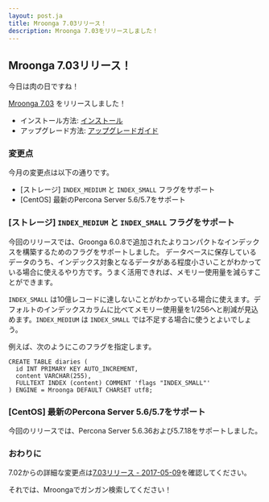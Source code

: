 ```yaml
---
layout: post.ja
title: Mroonga 7.03リリース！
description: Mroonga 7.03をリリースしました！
---
```


## Mroonga 7.03リリース！

今日は肉の日ですね！

[Mroonga 7.03](/ja/docs/news.html#release-7-03) をリリースしました！

  * インストール方法: [インストール](/ja/docs/install.html)
  * アップグレード方法: [アップグレードガイド](/ja/docs/upgrade.html)

### 変更点

今月の変更点は以下の通りです。

  * [ストレージ] `INDEX_MEDIUM` と `INDEX_SMALL` フラグをサポート
  * [CentOS] 最新のPercona Server 5.6/5.7をサポート

###  [ストレージ] `INDEX_MEDIUM` と `INDEX_SMALL` フラグをサポート

今回のリリースでは、Groonga 6.0.8で追加されたよりコンパクトなインデックスを構築するためのフラグをサポートしました。
データベースに保存しているデータのうち、インデックス対象となるデータがある程度小さいことがわかっている場合に使えるやり方です。うまく活用できれば、メモリー使用量を減らすことができます。

`INDEX_SMALL` は10億レコードに達しないことがわかっている場合に使えます。デフォルトのインデックスカラムに比べてメモリー使用量を1/256へと削減が見込めます。`INDEX_MEDIUM` は `INDEX_SMALL` では不足する場合に使うとよいでしょう。

例えば、次のようにこのフラグを指定します。

    CREATE TABLE diaries (
      id INT PRIMARY KEY AUTO_INCREMENT,
      content VARCHAR(255),
      FULLTEXT INDEX (content) COMMENT 'flags "INDEX_SMALL"'
    ) ENGINE = Mroonga DEFAULT CHARSET utf8;

### [CentOS] 最新のPercona Server 5.6/5.7をサポート

今回のリリースでは、Percona Server 5.6.36および5.7.18をサポートしました。

### おわりに

7.02からの詳細な変更点は[7.03リリース - 2017-05-09](/ja/docs/news.html#release-7-03)を確認してください。

それでは、Mroongaでガンガン検索してください！
